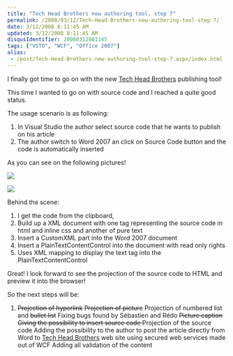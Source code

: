 ```yaml
---
title: "Tech Head Brothers new authoring tool, step 7"
permalink: /2008/03/12/Tech-Head-Brothers-new-authoring-tool-step-7/
date: 3/12/2008 8:11:45 AM
updated: 3/12/2008 8:11:45 AM
disqusIdentifier: 20080312081145
tags: ["VSTO", "WCF", "Office 2007"]
alias:
 - /post/Tech-Head-Brothers-new-authoring-tool-step-7.aspx/index.html
---
```

I finally got time to go on with the new [Tech Head Brothers](http://www.techheadbrothers.com/) publishing tool!

This time I wanted to go on with source code and I reached a quite good status.
<!-- more -->

The usage scenario is as following:

1.  In Visual Studio the author select source code that he wants to publish on his article
2.  The author switch to Word 2007 an click on Source Code button and the code is automatically inserted 

As you can see on the following pictures!

![](http://farm3.static.flickr.com/2088/2327071967_28780de9c0_o.jpg)

![](http://farm3.static.flickr.com/2086/2327067069_1e37deaa06_o.jpg) 

 Behind the scene:

1.  I get the code from the clipboard, 
2.  Build up a XML document with one tag representing the source code in html and inline css and another of pure text
3.  Insert a CustomXML part into the Word 2007 document
4.  Insert a PlainTextContentControl into the document with read only rights
5.  Uses XML mapping to display the text tag into the PlainTextContentControl 

Great! I look forward to see the projection of the source code to HTML and preview it into the browser!

So the next steps will be:  

1.  <strike>Projection of hyperlink</strike>  <strike>Projection of picture</strike>  Projection of numbered list and <strike>bullet list</strike>  Fixing bugs found by Sébastien and Rédo  <strike>Picture caption</strike>  <strike>Giving the possibility to insert source code </strike> Projection of the source code  Adding the possibility to the author to post the article directly from Word to [Tech Head Brothers](http://www.techheadbrothers.com/) web site using secured web services made out of WCF Adding all validation of the content
